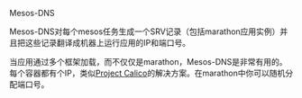 Mesos-DNS

Mesos-DNS对每个mesos任务生成一个SRV记录（包括marathon应用实例）并且把这些记录翻译成机器上运行应用的IP和端口号。

当应用通过多个框架加载，而不仅仅是marathon，Mesos-DNS是非常有用的。每个容器都有个IP，类似[Project Calico](https://www.projectcalico.org/)的解决方案。在marathon中你可以随机分配端口号。



